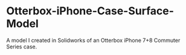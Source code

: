 # Otterbox-iPhone-Case-Surface-Model
A model I created in Solidworks of an Otterbox iPhone 7+8 Commuter Series case.
